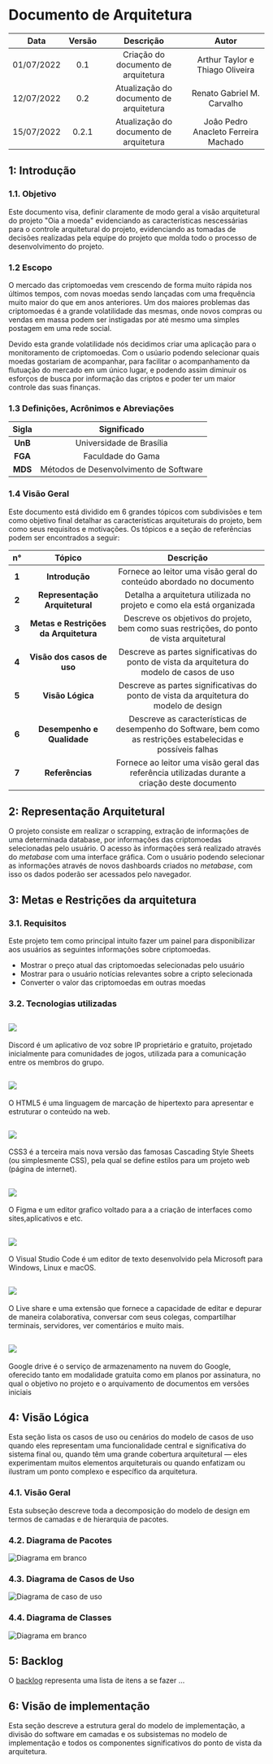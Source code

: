 # Documento de Arquitetura

| Data | Versão | Descrição | Autor |
| :-: | :-: | :-: | :-: |
| 01/07/2022 | 0.1 | Criação do documento de arquitetura | Arthur Taylor e Thiago Oliveira |
| 12/07/2022 | 0.2 | Atualização do documento de arquitetura | Renato Gabriel M. Carvalho |
| 15/07/2022 | 0.2.1 | Atualização do documento de arquitetura | Joâo Pedro Anacleto Ferreira Machado |

## 1: Introdução

### 1.1. Objetivo

Este documento visa, definir claramente de modo geral a visão arquitetural do projeto "Oia a moeda" evidenciando as características nescessárias para o controle arquitetural do projeto, evidenciando as tomadas de decisões realizadas pela equipe do projeto que molda todo o processo de desenvolvimento do projeto.

### 1.2 Escopo

O mercado das criptomoedas vem crescendo de forma muito rápida nos últimos tempos, com novas moedas sendo lançadas com uma frequência muito maior do que em anos anteriores. Um dos maiores problemas das criptomoedas é a grande volatilidade das mesmas, onde novos compras ou vendas em massa podem ser instigadas por até mesmo uma simples postagem em uma rede social.

Devido esta grande volatilidade nós decidimos criar uma aplicação para o monitoramento de criptomoedas. Com o usúario podendo selecionar quais moedas gostariam de acompanhar, para facilitar o acompanhamento da flutuação do mercado em um único lugar, e podendo assim diminuir os esforços de busca por informação das criptos e poder ter um maior controle das suas finanças. 

### 1.3 Definições, Acrônimos e Abreviações

| Sigla |Significado |
| :-: | :-: |
|**UnB**| Universidade de Brasília
|**FGA**| Faculdade do Gama 
|**MDS**| Métodos de Desenvolvimento de Software

### 1.4 Visão Geral

Este documento está dividido em 6 grandes tópicos com subdivisões e tem como objetivo final detalhar as características arquiteturais do projeto, bem como seus requisitos e motivações. Os tópicos e a seção de referências podem ser encontrados a seguir:

| n° |Tópico |Descrição |
| :-: | :-: | :-: |
|**1**|**Introdução**| Fornece ao leitor uma visão geral do conteúdo abordado no documento
|**2**|**Representação Arquitetural**| Detalha a arquitetura utilizada no projeto e como ela está organizada |
|**3**|**Metas e Restrições da Arquitetura**| Descreve os objetivos do projeto, bem como suas restrições, do ponto de vista arquitetural |
|**4**|**Visão dos casos de uso**| Descreve as partes significativas do ponto de vista da arquitetura do modelo de casos de uso |
|**5**|**Visão Lógica**| Descreve as partes significativas do ponto de vista da arquitetura do modelo de design |
|**6**|**Desempenho e Qualidade**| Descreve as características de desempenho do Software, bem como as restrições estabelecidas e possíveis falhas
|**7**|**Referências**| Fornece ao leitor uma visão geral das referência utilizadas durante a criação deste documento |

## 2: Representação Arquitetural

O projeto consiste em realizar o scrapping, extração de informações de uma determinada database, por informações das criptomoedas selecionadas pelo usuário. O acesso às informações será realizado através do _metabase_ com uma interface gráfica. Com o usuário podendo selecionar as informações através de novos dashboards criados no _metabase_, com isso os dados poderão ser acessados pelo navegador.

## 3: Metas e Restrições da arquitetura

### 3.1. Requisitos
Este projeto tem como principal intuito fazer um painel para disponibilizar aos usuários as seguintes informações sobre criptomoedas.

- Mostrar o preço atual das criptomoedas selecionadas pelo usuário
- Mostrar para o usuário notícias relevantes sobre a cripto selecionada
- Converter o valor das criptomoedas em outras moedas

### 3.2. Tecnologias utilizadas

## <img src="https://img.shields.io/badge/Discord-5865F2?style=for-the-badge&logo=discord&logoColor=white">
Discord é um aplicativo de voz sobre IP proprietário e gratuito, projetado inicialmente para comunidades de jogos, utilizada para a comunicação entre os membros do grupo.

## <img src="https://img.shields.io/badge/HTML5-E34F26?style=for-the-badge&logo=HTML5&logoColor=white">
O HTML5 é uma linguagem de marcação de hipertexto para apresentar e estruturar o conteúdo na web.

## <img src="https://img.shields.io/badge/CSS3-1572B6?style=for-the-badge&logo=CSS3&logoColor=white">
CSS3 é a terceira mais nova versão das famosas Cascading Style Sheets (ou simplesmente CSS), pela qual se define estilos para um projeto web (página de internet).

## <img src="https://img.shields.io/badge/FIGMA-F24E1E?style=for-the-badge&logo=FIGMA&logoColor=white">
O Figma e um editor grafico voltado para a a criação de interfaces como sites,aplicativos e etc.

## <img src="https://img.shields.io/badge/VSCode-007ACC?style=for-the-badge&logo=VISUALSTUDIOCODE&logoColor=white">
O Visual Studio Code é um editor de texto desenvolvido pela Microsoft para Windows, Linux e macOS.

## <img src="https://img.shields.io/badge/LiveShare-007ACC?style=for-the-badge&logo=VISUALSTUDIOCODE&logoColor=white">
O Live share e uma extensão que fornece a capacidade de editar e depurar de maneira colaborativa, conversar com seus colegas, compartilhar terminais, servidores, ver comentários e muito mais.

## <img src="https://img.shields.io/badge/Google%20Drive-4285F4?style=for-the-badge&logo=GOOGLEDRIVE&logoColor=white">
Google drive é o serviço de armazenamento na nuvem do Google, oferecido tanto em modalidade gratuita como em planos por assinatura, no qual o objetivo no projeto e o arquivamento de documentos em versões iniciais

## 4: Visão Lógica 

Esta seção lista os casos de uso ou cenários do modelo de casos de uso quando eles representam uma funcionalidade central e significativa do sistema final ou, quando têm uma grande cobertura arquitetural — eles experimentam muitos elementos arquiteturais ou quando enfatizam ou ilustram um ponto complexo e específico da arquitetura.

### 4.1. Visão Geral

Esta subseção descreve toda a decomposição do modelo de design em termos de camadas e de hierarquia de pacotes.

### 4.2. Diagrama de Pacotes

![Diagrama em branco](https://user-images.githubusercontent.com/56097889/179231221-9dd45c6d-e144-49b0-8c86-201147f3b18c.png)


### 4.3. Diagrama de Casos de Uso

![Diagrama de caso de uso](https://user-images.githubusercontent.com/56097889/178992553-4e5e9714-5aac-4641-a8bf-16d48e60fc47.png)


### 4.4. Diagrama de Classes

![Diagrama em branco](https://user-images.githubusercontent.com/56097889/178992916-0c7cfb73-f7d9-42aa-9798-12ed9a0533d0.png)

## 5: Backlog 

O [backlog](Backlog_do_produto.md) representa uma lista de itens a se fazer ...

## 6: Visão de implementação

Esta seção descreve a estrutura geral do modelo de implementação, a divisão do software em camadas e os subsistemas no modelo de implementação e todos os componentes significativos do ponto de vista da arquitetura.
